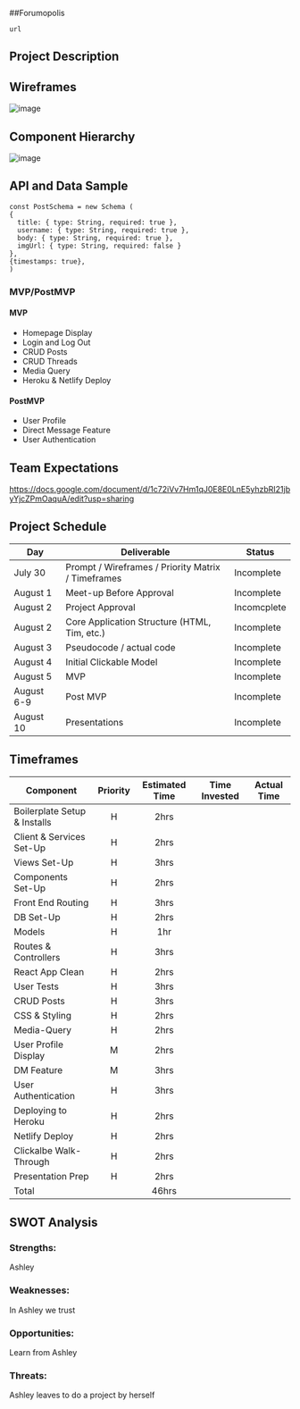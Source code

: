 ##Forumopolis
```
url
```

## Project Description


## Wireframes

![image](https://i.imgur.com/06OqHXt.png)



## Component Hierarchy

![image](https://i.imgur.com/MfbA3BK.png)


## API and Data Sample
```
const PostSchema = new Schema (
{ 
  title: { type: String, required: true },
  username: { type: String, required: true },
  body: { type: String, required: true },
  imgUrl: { type: String, required: false }
},
{timestamps: true},
)
 ```
    
### MVP/PostMVP

#### MVP

- Homepage Display
- Login and Log Out
- CRUD Posts
- CRUD Threads
- Media Query
- Heroku & Netlify Deploy


#### PostMVP

- User Profile
- Direct Message Feature
- User Authentication

## Team Expectations

https://docs.google.com/document/d/1c72iVv7Hm1qJ0E8E0LnE5yhzbRI21jbyYjcZPmOaquA/edit?usp=sharing

## Project Schedule

|  Day | Deliverable | Status
|---|---| ---|
|July 30| Prompt / Wireframes / Priority Matrix / Timeframes | Incomplete
|August 1| Meet-up Before Approval | Incomplete
|August 2| Project Approval | Incomcplete
|August 2| Core Application Structure (HTML, Tim, etc.) | Incomplete
|August 3| Pseudocode / actual code | Incomplete
|August 4| Initial Clickable Model | Incomplete
|August 5| MVP  | Incomplete
|August 6-9| Post MVP | Incomplete
|August 10| Presentations | Incomplete

## Timeframes

| Component | Priority | Estimated Time | Time Invested | Actual Time |
| --- | :---: |  :---: | :---: | :---: |
| Boilerplate Setup & Installs | H | 2hrs | | |
| Client & Services Set-Up | H | 2hrs| | |
| Views Set-Up | H | 3hrs | | |
| Components Set-Up | H | 2hrs | | |
| Front End Routing | H | 3hrs | | |
| DB Set-Up | H | 2hrs | | |
| Models| H | 1hr | | |
| Routes & Controllers | H | 3hrs | | |
| React App Clean | H | 2hrs | | |
| User Tests | H | 3hrs | | |
| CRUD Posts | H | 3hrs | | |
| CSS & Styling | H | 2hrs | | |
| Media-Query | H | 2hrs | | |
| User Profile Display | M | 2hrs | | |
| DM Feature | M | 3hrs | | |
| User Authentication | H | 3hrs | | |
| Deploying to Heroku | H | 2hrs | | |
| Netlify Deploy | H | 2hrs | | |
| Clickalbe Walk-Through | H | 2hrs | | |
| Presentation Prep | H | 2hrs | | |
| Total | | 46hrs | | |

## SWOT Analysis

### Strengths:
Ashley
### Weaknesses:
In Ashley we trust
### Opportunities:
Learn from Ashley
### Threats:
Ashley leaves to do a project by herself
